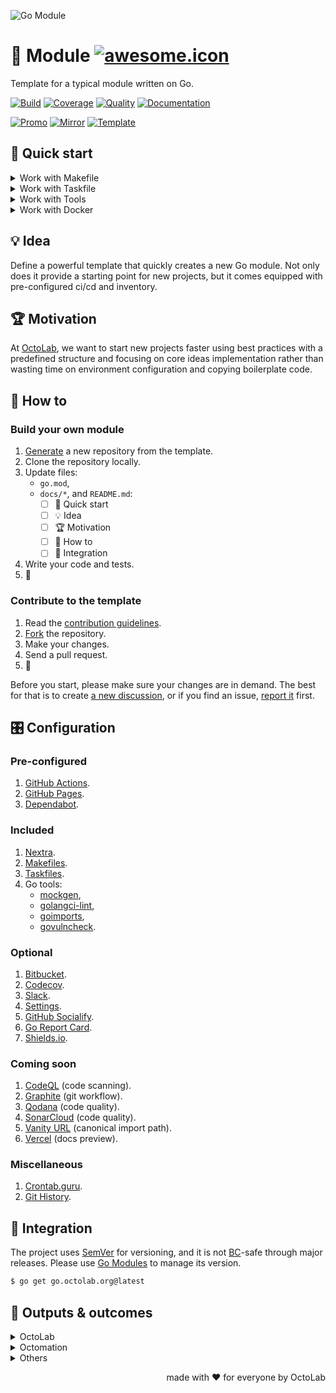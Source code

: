 ![Go Module][social.image]

# 🧩 Module [![awesome.icon]][awesome.page]

Template for a typical module written on Go.

[![Build][build.icon]][build.page]
[![Coverage][coverage.icon]][coverage.page]
[![Quality][quality.icon]][quality.page]
[![Documentation][docs.icon]][docs.page]

[![Promo][site.icon]][site.page]
[![Mirror][mirror.icon]][mirror.page]
[![Template][template.icon]][template.page]

## 🛫 Quick start

<details>
  <summary>Work with Makefile</summary>

```bash
$ make setup
$ make help

$ make find-todos
$ make test lint
$ TIMEOUT=5s make test-with-coverage
```

</details>
<details>
  <summary>Work with Taskfile</summary>

```bash
$ alias run=./Taskfile
$ run help

$ run docs
$ run docs install build start
```

</details>
<details>
  <summary>Work with Tools</summary>

```bash
$ make tools
$ source bin/activate

$ which goimports
$ make go-fmt # goimports -local $(go list -m) -w ./...
```

</details>
<details>
  <summary>Work with Docker</summary>

```bash
$ make go-1.11 # or go-1.12, etc.
/src# make go-env 2>/dev/null | grep GOVERSION
# GOVERSION:   1.11.13
/src# make test
```

</details>

## 💡 Idea

Define a powerful template that quickly creates a new Go module.
Not only does it provide a starting point for new projects,
but it comes equipped with pre-configured ci/cd and inventory.

## 🏆 Motivation

At [OctoLab][octolab.site], we want to start new projects faster using best practices
with a predefined structure and focusing on core ideas implementation
rather than wasting time on environment configuration and copying boilerplate code.

## 🤼‍ How to

### Build your own module

1. [Generate][action.generate] a new repository from the template.
2. Clone the repository locally.
3. Update files:
   - `go.mod`,
   - `docs/*`, and `README.md`:
      - [ ] 🛫 Quick start
      - [ ] 💡 Idea
      - [ ] 🏆 Motivation
      - [ ] 🤼‍ How to
      - [ ] 🛬 Integration
4. Write your code and tests.
5. 🚀

### Contribute to the template

1. Read the [contribution guidelines][docs.contrib].
2. [Fork][action.fork] the repository.
3. Make your changes.
4. Send a pull request.
5. 🤗

Before you start, please make sure your changes are in demand.
The best for that is to create [a new discussion][action.discuss],
or if you find an issue, [report it][action.issue] first.

## 🎛️ Configuration

### Pre-configured

1. [GitHub Actions](https://github.com/features/actions).
2. [GitHub Pages](https://pages.github.com).
3. [Dependabot](https://github.com/dependabot).

### Included

1. [Nextra](https://nextra.site).
2. [Makefiles](https://github.com/octomation/makefiles).
3. [Taskfiles](https://github.com/octomation/taskfiles).
4. Go tools:
   - [mockgen](https://github.com/golang/mock),
   - [golangci-lint](https://github.com/kamilsk/golangci-lint),
   - [goimports](https://github.com/kamilsk/go-tools),
   - [govulncheck](https://github.com/golang/vuln).

### Optional

1. [Bitbucket](https://bitbucket.org).
2. [Codecov](https://about.codecov.io).
3. [Slack](https://github.com/marketplace/slack-github).
4. [Settings](https://github.com/apps/settings).
5. [GitHub Socialify](https://socialify.git.ci).
6. [Go Report Card](https://goreportcard.com).
7. [Shields.io](https://shields.io).

### Coming soon

1. [CodeQL](https://codeql.github.com) (code scanning).
2. [Graphite](https://graphite.dev) (git workflow).
3. [Qodana](https://qodana.cloud) (code quality).
4. [SonarCloud](https://sonarcloud.io) (code quality).
5. [Vanity URL](https://github.com/octomation/vanity) (canonical import path).
6. [Vercel](https://vercel.com) (docs preview).

### Miscellaneous

1. [Crontab.guru](https://crontab.guru).
2. [Git History](https://githistory.xyz).

## 🛬 Integration

The project uses [SemVer](https://semver.org) for versioning, and it is not
[BC][wiki.compat]-safe through major releases.
Please use [Go Modules][wiki.gomod] to manage its version.

```bash
$ go get go.octolab.org@latest
```

## 🤲 Outputs & outcomes

<details>
  <summary>OctoLab</summary>

- https://github.com/octolab/breaker*
- https://github.com/octolab/cli*
- https://github.com/octolab/config
- https://github.com/octolab/pkg*
- https://github.com/octolab/propaganda
- https://github.com/octolab/protocol*

</details>
<details>
  <summary>Octomation</summary>

- https://github.com/octomation/dna*
- https://github.com/octomation/go-tool*
- https://github.com/octomation/go-service*

</details>
<details>
  <summary>Others</summary>

- https://github.com/kamilsk/retry*
- https://github.com/kamilsk/semaphore*
- https://github.com/kamilsk/tracer*

</details>

<p align="right">made with ❤️ for everyone by OctoLab</p>

[social.image]:      https://socialify.git.ci/octomation/go-module/image?description=1&font=Raleway&language=1&name=1&owner=1&pattern=Circuit%20Board&theme=Light
[awesome.icon]:      https://awesome.re/mentioned-badge.svg
[awesome.page]:      https://awesome-go.com/project-layout/
[build.icon]:        https://github.com/octomation/go-module/actions/workflows/ci.yml/badge.svg
[build.page]:        https://github.com/octomation/go-module/actions/workflows/ci.yml
[coverage.icon]:     https://codecov.io/gh/octomation/go-module/branch/main/graph/badge.svg
[coverage.page]:     https://codecov.io/gh/octomation/go-module
[quality.icon]:      https://goreportcard.com/badge/go.octolab.org/template/module
[quality.page]:      https://goreportcard.com/report/go.octolab.org/template/module
[docs.icon]:         https://pkg.go.dev/badge/go.octolab.org/template/module.svg
[docs.page]:         https://pkg.go.dev/go.octolab.org/template/module
[site.icon]:         https://img.shields.io/badge/site-GitHub%20Pages-brightgreen
[site.page]:         https://go-module.octolab.org
[mirror.icon]:       https://img.shields.io/badge/mirror-Bitbucket-blue
[mirror.page]:       https://bitbucket.org/kamilsk/go-module
[template.icon]:     https://img.shields.io/badge/template-go--module-blue
[template.page]:     https://github.com/octomation/go-module

[action.discuss]:    https://github.com/octomation/go-module/discussions/new/choose
[action.fork]:       https://github.com/octomation/go-module/fork
[action.generate]:   https://github.com/octomation/go-module/generate
[action.issue]:      https://github.com/octomation/go-module/issues/new/choose
[docs.contrib]:      https://github.com/octomation/.github/blob/main/.github/CONTRIBUTING.md
[octolab.site]:      https://github.com/octolab
[wiki.compat]:       https://en.wikipedia.org/wiki/Backward_compatibility
[wiki.gomod]:        https://github.com/golang/go/wiki/Modules
